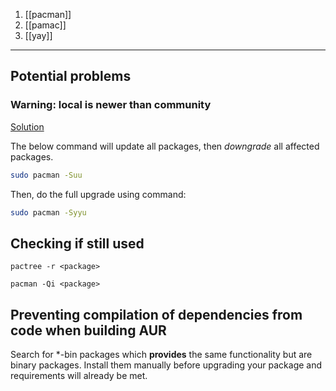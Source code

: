 1. [[pacman]]
2. [[pamac]]
3. [[yay]]


---

## Potential problems

### Warning: local is newer than community

[Solution](https://ostechnix.com/how-to-fix-warning-local-is-newer-than-community-error-in-arch-linux/)

The below command will update all packages, then *downgrade* all affected packages.

```bash
sudo pacman -Suu
```

Then, do the full upgrade using command:

```bash
sudo pacman -Syyu
```

## Checking if still used

```
pactree -r <package>
```

```
pacman -Qi <package>
```

## Preventing compilation of dependencies from code when building AUR

Search for \*-bin packages which **provides** the same functionality but are binary packages. Install them manually before upgrading your package and requirements will already be met.

